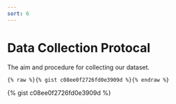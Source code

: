 ```yaml
---
sort: 6
---
```


# Data Collection Protocal

The aim and procedure for collecting our dataset.

```
{% raw %}{% gist c08ee0f2726fd0e3909d %}{% endraw %}
```

{% gist c08ee0f2726fd0e3909d %}
